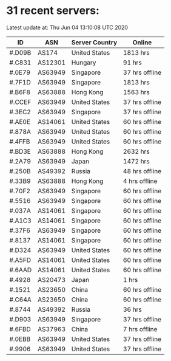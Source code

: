 # 31 recent servers:

Latest update at: Thu Jun 04 13:10:08 UTC 2020

| ID | ASN | Server Country | Online |
| -- | --- | -------------- | ------ |
| #.D09B | AS174 | United States | 1813 hrs |
| #.C831 | AS12301 | Hungary | 91 hrs |
| #.0E79 | AS63949 | Singapore | 37 hrs offline |
| #.7F1D | AS63949 | Singapore | 1813 hrs |
| #.B6F8 | AS63888 | Hong Kong | 1563 hrs |
| #.CCEF | AS63949 | United States | 37 hrs offline |
| #.3EC2 | AS63949 | Singapore | 37 hrs offline |
| #.AE0E | AS14061 | United States | 60 hrs offline |
| #.878A | AS63949 | United States | 60 hrs offline |
| #.4FFB | AS63949 | United States | 60 hrs offline |
| #.BD3E | AS63888 | Hong Kong | 2632 hrs |
| #.2A79 | AS63949 | Japan | 1472 hrs |
| #.250B | AS49392 | Russia | 48 hrs offline |
| #.33B9 | AS63888 | Hong Kong | 4 hrs offline |
| #.70F2 | AS63949 | Singapore | 60 hrs offline |
| #.5516 | AS63949 | Singapore | 60 hrs offline |
| #.037A | AS14061 | Singapore | 60 hrs offline |
| #.A1C3 | AS14061 | Singapore | 60 hrs offline |
| #.37F6 | AS63949 | Singapore | 60 hrs offline |
| #.8137 | AS14061 | Singapore | 60 hrs offline |
| #.D324 | AS63949 | United States | 60 hrs offline |
| #.A5FD | AS14061 | United States | 60 hrs offline |
| #.6AAD | AS14061 | United States | 60 hrs offline |
| #.4928 | AS20473 | Japan | 1 hrs |
| #.1521 | AS23650 | China | 60 hrs offline |
| #.C64A | AS23650 | China | 60 hrs offline |
| #.8744 | AS49392 | Russia | 36 hrs |
| #.D903 | AS63949 | Singapore | 37 hrs offline |
| #.6FBD | AS37963 | China | 7 hrs offline |
| #.0EBB | AS63949 | United States | 37 hrs offline |
| #.9906 | AS63949 | United States | 37 hrs offline |

